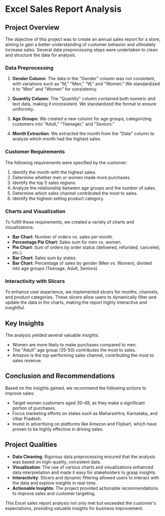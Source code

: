 # Excel Sales Report Analysis

## Project Overview

The objective of this project was to create an annual sales report for a store, aiming to gain a better understanding of customer behavior and ultimately increase sales. Several data preprocessing steps were undertaken to clean and structure the data for analysis.

### Data Preprocessing

1. **Gender Column**: The data in the "Gender" column was not consistent, with variations such as "M," "Men," "W," and "Women." We standardized it to "Men" and "Women" for consistency.

2. **Quantity Column**: The "Quantity" column contained both numeric and text data, making it inconsistent. We standardized the format to ensure uniformity.

3. **Age Groups**: We created a new column for age groups, categorizing customers into "Adult," "Teenager," and "Seniors."

4. **Month Extraction**: We extracted the month from the "Date" column to analyze which month had the highest sales.

### Customer Requirements

The following requirements were specified by the customer:

1. Identify the month with the highest sales.
2. Determine whether men or women made more purchases.
3. Identify the top 5 sales regions.
4. Analyze the relationship between age groups and the number of sales.
5. Determine which sales channel contributed the most to sales.
6. Identify the highest-selling product category.

### Charts and Visualization

To fulfill these requirements, we created a variety of charts and visualizations:

- **Bar Chart**: Number of orders vs. sales per month.
- **Percentage Pie Chart**: Sales sum for men vs. women.
- **Pie Chart**: Sum of orders by order status (delivered, refunded, canceled, etc.).
- **Bar Chart**: Sales sum by states.
- **Bar Chart**: Percentage of sales by gender (Men vs. Women), divided into age groups (Teenage, Adult, Seniors).

### Interactivity with Slicers

To enhance user experience, we implemented slicers for months, channels, and product categories. These slicers allow users to dynamically filter and update the data in the charts, making the report highly interactive and insightful.

## Key Insights

The analysis yielded several valuable insights:

- Women are more likely to make purchases compared to men.
- The "Adult" age group (35-50) contributes the most to sales.
- Amazon is the top-performing sales channel, contributing the most to sales revenue.

## Conclusion and Recommendations

Based on the insights gained, we recommend the following actions to improve sales:

- Target women customers aged 30-49, as they make a significant portion of purchases.
- Focus marketing efforts on states such as Maharashtra, Karnataka, and Uttar Pradesh.
- Invest in advertising on platforms like Amazon and Flipkart, which have proven to be highly effective in driving sales.

## Project Qualities

- **Data Cleaning**: Rigorous data preprocessing ensured that the analysis was based on high-quality, consistent data.
- **Visualization**: The use of various charts and visualizations enhanced data interpretation and made it easy for stakeholders to grasp insights.
- **Interactivity**: Slicers and dynamic filtering allowed users to interact with the data and explore insights in real-time.
- **Actionable Insights**: The project provided actionable recommendations to improve sales and customer targeting.

This Excel sales report analysis not only met but exceeded the customer's expectations, providing valuable insights for business improvement.
